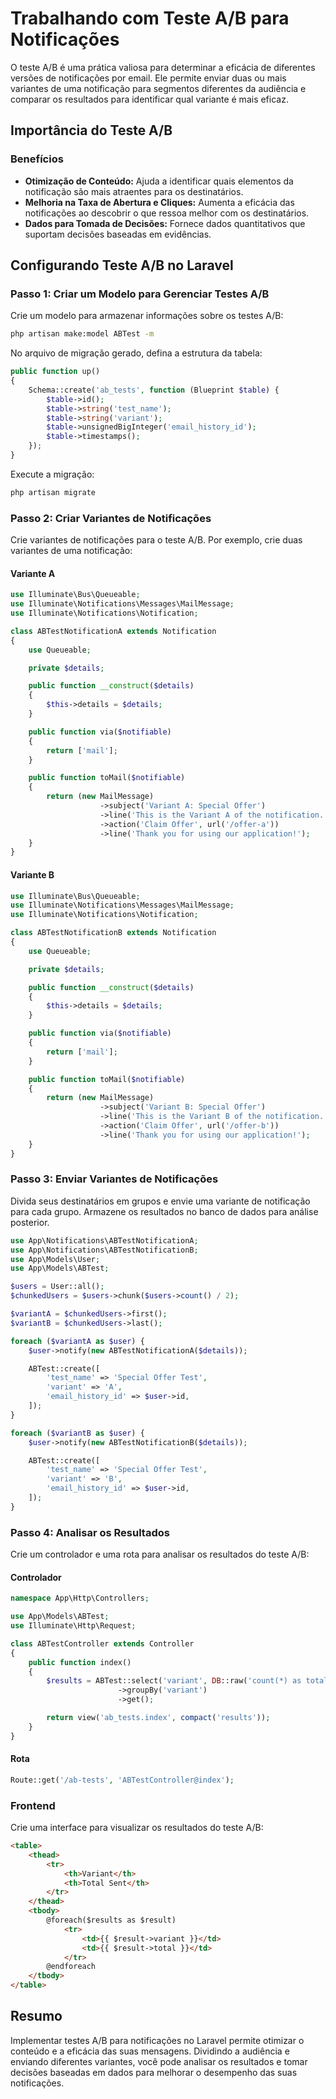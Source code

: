 # Trabalhando com Teste A/B para Notificações

O teste A/B é uma prática valiosa para determinar a eficácia de diferentes versões de notificações por email. Ele permite enviar duas ou mais variantes de uma notificação para segmentos diferentes da audiência e comparar os resultados para identificar qual variante é mais eficaz.

## Importância do Teste A/B

### Benefícios

- **Otimização de Conteúdo:** Ajuda a identificar quais elementos da notificação são mais atraentes para os destinatários.
- **Melhoria na Taxa de Abertura e Cliques:** Aumenta a eficácia das notificações ao descobrir o que ressoa melhor com os destinatários.
- **Dados para Tomada de Decisões:** Fornece dados quantitativos que suportam decisões baseadas em evidências.

## Configurando Teste A/B no Laravel

### Passo 1: Criar um Modelo para Gerenciar Testes A/B

Crie um modelo para armazenar informações sobre os testes A/B:

```bash
php artisan make:model ABTest -m
```

No arquivo de migração gerado, defina a estrutura da tabela:

```php
public function up()
{
    Schema::create('ab_tests', function (Blueprint $table) {
        $table->id();
        $table->string('test_name');
        $table->string('variant');
        $table->unsignedBigInteger('email_history_id');
        $table->timestamps();
    });
}
```

Execute a migração:

```bash
php artisan migrate
```

### Passo 2: Criar Variantes de Notificações

Crie variantes de notificações para o teste A/B. Por exemplo, crie duas variantes de uma notificação:

#### Variante A

```php
use Illuminate\Bus\Queueable;
use Illuminate\Notifications\Messages\MailMessage;
use Illuminate\Notifications\Notification;

class ABTestNotificationA extends Notification
{
    use Queueable;

    private $details;

    public function __construct($details)
    {
        $this->details = $details;
    }

    public function via($notifiable)
    {
        return ['mail'];
    }

    public function toMail($notifiable)
    {
        return (new MailMessage)
                    ->subject('Variant A: Special Offer')
                    ->line('This is the Variant A of the notification.')
                    ->action('Claim Offer', url('/offer-a'))
                    ->line('Thank you for using our application!');
    }
}
```

#### Variante B

```php
use Illuminate\Bus\Queueable;
use Illuminate\Notifications\Messages\MailMessage;
use Illuminate\Notifications\Notification;

class ABTestNotificationB extends Notification
{
    use Queueable;

    private $details;

    public function __construct($details)
    {
        $this->details = $details;
    }

    public function via($notifiable)
    {
        return ['mail'];
    }

    public function toMail($notifiable)
    {
        return (new MailMessage)
                    ->subject('Variant B: Special Offer')
                    ->line('This is the Variant B of the notification.')
                    ->action('Claim Offer', url('/offer-b'))
                    ->line('Thank you for using our application!');
    }
}
```

### Passo 3: Enviar Variantes de Notificações

Divida seus destinatários em grupos e envie uma variante de notificação para cada grupo. Armazene os resultados no banco de dados para análise posterior.

```php
use App\Notifications\ABTestNotificationA;
use App\Notifications\ABTestNotificationB;
use App\Models\User;
use App\Models\ABTest;

$users = User::all();
$chunkedUsers = $users->chunk($users->count() / 2);

$variantA = $chunkedUsers->first();
$variantB = $chunkedUsers->last();

foreach ($variantA as $user) {
    $user->notify(new ABTestNotificationA($details));

    ABTest::create([
        'test_name' => 'Special Offer Test',
        'variant' => 'A',
        'email_history_id' => $user->id,
    ]);
}

foreach ($variantB as $user) {
    $user->notify(new ABTestNotificationB($details));

    ABTest::create([
        'test_name' => 'Special Offer Test',
        'variant' => 'B',
        'email_history_id' => $user->id,
    ]);
}
```

### Passo 4: Analisar os Resultados

Crie um controlador e uma rota para analisar os resultados do teste A/B:

#### Controlador

```php
namespace App\Http\Controllers;

use App\Models\ABTest;
use Illuminate\Http\Request;

class ABTestController extends Controller
{
    public function index()
    {
        $results = ABTest::select('variant', DB::raw('count(*) as total'))
                        ->groupBy('variant')
                        ->get();

        return view('ab_tests.index', compact('results'));
    }
}
```

#### Rota

```php
Route::get('/ab-tests', 'ABTestController@index');
```

### Frontend

Crie uma interface para visualizar os resultados do teste A/B:

```html
<table>
    <thead>
        <tr>
            <th>Variant</th>
            <th>Total Sent</th>
        </tr>
    </thead>
    <tbody>
        @foreach($results as $result)
            <tr>
                <td>{{ $result->variant }}</td>
                <td>{{ $result->total }}</td>
            </tr>
        @endforeach
    </tbody>
</table>
```

## Resumo

Implementar testes A/B para notificações no Laravel permite otimizar o conteúdo e a eficácia das suas mensagens. Dividindo a audiência e enviando diferentes variantes, você pode analisar os resultados e tomar decisões baseadas em dados para melhorar o desempenho das suas notificações.
